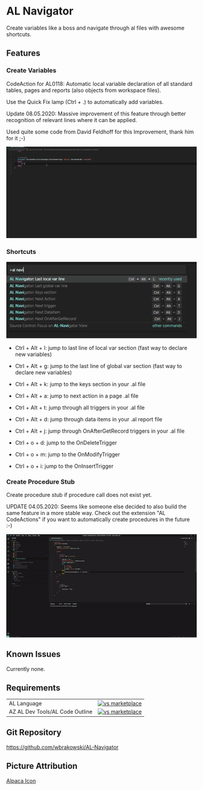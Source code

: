 # AL Navigator

Create variables like a boss and navigate through al files with awesome shortcuts.

## Features

### Create Variables

CodeAction for AL0118: Automatic local variable declaration of all standard tables, pages and reports (also objects from workspace files).

Use the Quick Fix lamp (Ctrl + .) to automatically add variables.

Update 08.05.2020: Massive improvement of this feature through better recognition of relevant lines where it can be applied.

Used quite some code from David Feldhoff for this Improvement, thank him for it ;-)

![Create Local Variable](resources/VarDeclaration.gif)

### Shortcuts

![Shortcuts](resources/Shortcuts.png)

- Ctrl + Alt + l: jump to last line of local var section (fast way to declare new variables)
- Ctrl + Alt + g: jump to the last line of global var section (fast way to declare new variables)

- Ctrl + Alt + k: jump to the keys section in your .al file 
- Ctrl + Alt + a: jump to next action in a page .al file
- Ctrl + Alt + t: jump through all triggers in your .al file 
- Ctrl + Alt + d: jump through data items in your .al report file 
- Ctrl + Alt + j: jump through OnAfterGetRecord triggers in your .al file 

- Ctrl + o + d: jump to the OnDeleteTrigger
- Ctrl + o + m: jump to the OnModifyTrigger
- Ctrl + o + i: jump to the OnInsertTrigger

### Create Procedure Stub

Create procedure stub if procedure call does not exist yet.

UPDATE 04.05.2020: Seems like someone else decided to also build the same feature in a more stable way.
Check out the extension "AL CodeActions" if you want to automatically create procedures in the future :-)

![Create Procedure Stub](resources/CreateProcedureStub.gif)

 


## Known Issues

Currently none.

## Requirements

|              |         |
|--------------|---------|
| AL Language               | [![vs marketplace](https://img.shields.io/vscode-marketplace/v/ms-dynamics-smb.al.svg?label=vs%20marketplace)](https://marketplace.visualstudio.com/items?itemName=ms-dynamics-smb.al) |
| AZ AL Dev Tools/AL Code Outline           | [![vs marketplace](https://img.shields.io/vscode-marketplace/v/andrzejzwierzchowski.al-code-outline.svg?label=vs%20marketplace)](https://marketplace.visualstudio.com/items?itemName=andrzejzwierzchowski.al-code-outline) |

## Git Repository

https://github.com/wbrakowski/AL-Navigator

## Picture Attribution
<a href="https://vectorified.com/alpaca-icon">Alpaca Icon</a>